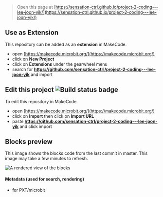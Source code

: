 
> Open this page at [https://sensation-ctrl.github.io/project-2-coding---lee-joon-yik/](https://sensation-ctrl.github.io/project-2-coding---lee-joon-yik/)

## Use as Extension

This repository can be added as an **extension** in MakeCode.

* open [https://makecode.microbit.org/](https://makecode.microbit.org/)
* click on **New Project**
* click on **Extensions** under the gearwheel menu
* search for **https://github.com/sensation-ctrl/project-2-coding---lee-joon-yik** and import

## Edit this project ![Build status badge](https://github.com/sensation-ctrl/project-2-coding---lee-joon-yik/workflows/MakeCode/badge.svg)

To edit this repository in MakeCode.

* open [https://makecode.microbit.org/](https://makecode.microbit.org/)
* click on **Import** then click on **Import URL**
* paste **https://github.com/sensation-ctrl/project-2-coding---lee-joon-yik** and click import

## Blocks preview

This image shows the blocks code from the last commit in master.
This image may take a few minutes to refresh.

![A rendered view of the blocks](https://github.com/sensation-ctrl/project-2-coding---lee-joon-yik/raw/master/.github/makecode/blocks.png)

#### Metadata (used for search, rendering)

* for PXT/microbit
<script src="https://makecode.com/gh-pages-embed.js"></script><script>makeCodeRender("{{ site.makecode.home_url }}", "{{ site.github.owner_name }}/{{ site.github.repository_name }}");</script>
